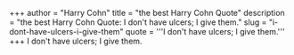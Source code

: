 +++
author = "Harry Cohn"
title = "the best Harry Cohn Quote"
description = "the best Harry Cohn Quote: I don't have ulcers; I give them."
slug = "i-dont-have-ulcers-i-give-them"
quote = '''I don't have ulcers; I give them.'''
+++
I don't have ulcers; I give them.
